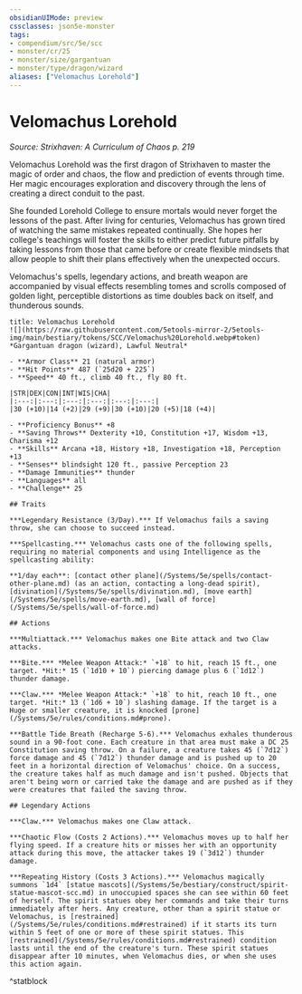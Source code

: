 ```yaml
---
obsidianUIMode: preview
cssclasses: json5e-monster
tags:
- compendium/src/5e/scc
- monster/cr/25
- monster/size/gargantuan
- monster/type/dragon/wizard
aliases: ["Velomachus Lorehold"]
---
```

# Velomachus Lorehold
*Source: Strixhaven: A Curriculum of Chaos p. 219*  

Velomachus Lorehold was the first dragon of Strixhaven to master the magic of order and chaos, the flow and prediction of events through time. Her magic encourages exploration and discovery through the lens of creating a direct conduit to the past.

She founded Lorehold College to ensure mortals would never forget the lessons of the past. After living for centuries, Velomachus has grown tired of watching the same mistakes repeated continually. She hopes her college's teachings will foster the skills to either predict future pitfalls by taking lessons from those that came before or create flexible mindsets that allow people to shift their plans effectively when the unexpected occurs.

Velomachus's spells, legendary actions, and breath weapon are accompanied by visual effects resembling tomes and scrolls composed of golden light, perceptible distortions as time doubles back on itself, and thunderous sounds.

```ad-statblock
title: Velomachus Lorehold
![](https://raw.githubusercontent.com/5etools-mirror-2/5etools-img/main/bestiary/tokens/SCC/Velomachus%20Lorehold.webp#token)
*Gargantuan dragon (wizard), Lawful Neutral*

- **Armor Class** 21 (natural armor)
- **Hit Points** 487 (`25d20 + 225`)
- **Speed** 40 ft., climb 40 ft., fly 80 ft.

|STR|DEX|CON|INT|WIS|CHA|
|:---:|:---:|:---:|:---:|:---:|:---:|
|30 (+10)|14 (+2)|29 (+9)|30 (+10)|20 (+5)|18 (+4)|

- **Proficiency Bonus** +8
- **Saving Throws** Dexterity +10, Constitution +17, Wisdom +13, Charisma +12
- **Skills** Arcana +18, History +18, Investigation +18, Perception +13
- **Senses** blindsight 120 ft., passive Perception 23
- **Damage Immunities** thunder
- **Languages** all
- **Challenge** 25

## Traits

***Legendary Resistance (3/Day).*** If Velomachus fails a saving throw, she can choose to succeed instead.

***Spellcasting.*** Velomachus casts one of the following spells, requiring no material components and using Intelligence as the spellcasting ability:

**1/day each**: [contact other plane](/Systems/5e/spells/contact-other-plane.md) (as an action, contacting a long-dead spirit), [divination](/Systems/5e/spells/divination.md), [move earth](/Systems/5e/spells/move-earth.md), [wall of force](/Systems/5e/spells/wall-of-force.md)

## Actions

***Multiattack.*** Velomachus makes one Bite attack and two Claw attacks.

***Bite.*** *Melee Weapon Attack:* `+18` to hit, reach 15 ft., one target. *Hit:* 15 (`1d10 + 10`) piercing damage plus 6 (`1d12`) thunder damage.

***Claw.*** *Melee Weapon Attack:* `+18` to hit, reach 10 ft., one target. *Hit:* 13 (`1d6 + 10`) slashing damage. If the target is a Huge or smaller creature, it is knocked [prone](/Systems/5e/rules/conditions.md#prone).

***Battle Tide Breath (Recharge 5-6).*** Velomachus exhales thunderous sound in a 90-foot cone. Each creature in that area must make a DC 25 Constitution saving throw. On a failure, a creature takes 45 (`7d12`) force damage and 45 (`7d12`) thunder damage and is pushed up to 20 feet in a horizontal direction of Velomachus' choice. On a success, the creature takes half as much damage and isn't pushed. Objects that aren't being worn or carried take the damage and are pushed as if they were creatures that failed the saving throw.

## Legendary Actions

***Claw.*** Velomachus makes one Claw attack.

***Chaotic Flow (Costs 2 Actions).*** Velomachus moves up to half her flying speed. If a creature hits or misses her with an opportunity attack during this move, the attacker takes 19 (`3d12`) thunder damage.

***Repeating History (Costs 3 Actions).*** Velomachus magically summons `1d4` [statue mascots](/Systems/5e/bestiary/construct/spirit-statue-mascot-scc.md) in unoccupied spaces she can see within 60 feet of herself. The spirit statues obey her commands and take their turns immediately after hers. Any creature, other than a spirit statue or Velomachus, is [restrained](/Systems/5e/rules/conditions.md#restrained) if it starts its turn within 5 feet of one or more of these spirit statues. This [restrained](/Systems/5e/rules/conditions.md#restrained) condition lasts until the end of the creature's turn. These spirit statues disappear after 10 minutes, when Velomachus dies, or when she uses this action again.
```
^statblock